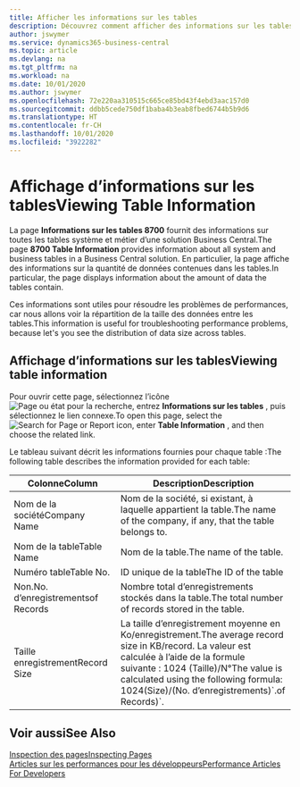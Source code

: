 ```yaml
---
title: Afficher les informations sur les tables
description: Découvrez comment afficher des informations sur les tables de base de données directement depuis l’interface client de Business Central.
author: jswymer
ms.service: dynamics365-business-central
ms.topic: article
ms.devlang: na
ms.tgt_pltfrm: na
ms.workload: na
ms.date: 10/01/2020
ms.author: jswymer
ms.openlocfilehash: 72e220aa310515c665ce85bd43f4ebd3aac157d0
ms.sourcegitcommit: ddbb5cede750df1baba4b3eab8fbed6744b5b9d6
ms.translationtype: HT
ms.contentlocale: fr-CH
ms.lasthandoff: 10/01/2020
ms.locfileid: "3922282"
---
```

# <a name="viewing-table-information"></a><span data-ttu-id="55e19-103">Affichage d’informations sur les tables</span><span class="sxs-lookup"><span data-stu-id="55e19-103">Viewing Table Information</span></span>

<span data-ttu-id="55e19-104">La page **Informations sur les tables 8700** fournit des informations sur toutes les tables système et métier d’une solution Business Central.</span><span class="sxs-lookup"><span data-stu-id="55e19-104">The page **8700 Table Information** provides information about all system and business tables in a Business Central solution.</span></span> <span data-ttu-id="55e19-105">En particulier, la page affiche des informations sur la quantité de données contenues dans les tables.</span><span class="sxs-lookup"><span data-stu-id="55e19-105">In particular, the page displays information about the amount of data the tables contain.</span></span>

<span data-ttu-id="55e19-106">Ces informations sont utiles pour résoudre les problèmes de performances, car nous allons voir la répartition de la taille des données entre les tables.</span><span class="sxs-lookup"><span data-stu-id="55e19-106">This information is useful for troubleshooting performance problems, because let's you see the distribution of data size across tables.</span></span>

## <a name="viewing-table-information"></a><span data-ttu-id="55e19-107">Affichage d’informations sur les tables</span><span class="sxs-lookup"><span data-stu-id="55e19-107">Viewing table information</span></span>

<span data-ttu-id="55e19-108">Pour ouvrir cette page, sélectionnez l’icône ![Page ou état pour la recherche](media/ui-search/search_small.png "Icône Page ou état pour la recherche"), entrez **Informations sur les tables** , puis sélectionnez le lien connexe.</span><span class="sxs-lookup"><span data-stu-id="55e19-108">To open this page, select the ![Search for Page or Report](media/ui-search/search_small.png "Search for Page or Report icon") icon, enter **Table Information** , and then choose the related link.</span></span>

<span data-ttu-id="55e19-109">Le tableau suivant décrit les informations fournies pour chaque table :</span><span class="sxs-lookup"><span data-stu-id="55e19-109">The following table describes the information provided for each table:</span></span>

|<span data-ttu-id="55e19-110">Colonne</span><span class="sxs-lookup"><span data-stu-id="55e19-110">Column</span></span>|<span data-ttu-id="55e19-111">Description</span><span class="sxs-lookup"><span data-stu-id="55e19-111">Description</span></span>|
|------|-----------|
|<span data-ttu-id="55e19-112">Nom de la société</span><span class="sxs-lookup"><span data-stu-id="55e19-112">Company Name</span></span>|<span data-ttu-id="55e19-113">Nom de la société, si existant, à laquelle appartient la table.</span><span class="sxs-lookup"><span data-stu-id="55e19-113">The name of the company, if any, that the table belongs to.</span></span>|
|<span data-ttu-id="55e19-114">Nom de la table</span><span class="sxs-lookup"><span data-stu-id="55e19-114">Table Name</span></span>|<span data-ttu-id="55e19-115">Nom de la table.</span><span class="sxs-lookup"><span data-stu-id="55e19-115">The name of the table.</span></span>|
|<span data-ttu-id="55e19-116">Numéro table</span><span class="sxs-lookup"><span data-stu-id="55e19-116">Table No.</span></span>|<span data-ttu-id="55e19-117">ID unique de la table</span><span class="sxs-lookup"><span data-stu-id="55e19-117">The ID of the table</span></span>|
|<span data-ttu-id="55e19-118">Non.</span><span class="sxs-lookup"><span data-stu-id="55e19-118">No.</span></span> <span data-ttu-id="55e19-119">d’enregistrements</span><span class="sxs-lookup"><span data-stu-id="55e19-119">of Records</span></span>|<span data-ttu-id="55e19-120">Nombre total d’enregistrements stockés dans la table.</span><span class="sxs-lookup"><span data-stu-id="55e19-120">The total number of records stored in the table.</span></span>|
|<span data-ttu-id="55e19-121">Taille enregistrement</span><span class="sxs-lookup"><span data-stu-id="55e19-121">Record Size</span></span>|<span data-ttu-id="55e19-122">La taille d’enregistrement moyenne en Ko/enregistrement.</span><span class="sxs-lookup"><span data-stu-id="55e19-122">The average record size in KB/record.</span></span> <span data-ttu-id="55e19-123">La valeur est calculée à l’aide de la formule suivante : 1024 (Taille)/N°</span><span class="sxs-lookup"><span data-stu-id="55e19-123">The value is calculated using the following formula: 1024(Size)/(No.</span></span> <span data-ttu-id="55e19-124">d’enregistrements)\`.</span><span class="sxs-lookup"><span data-stu-id="55e19-124">of Records)\`.</span></span> |

## <a name="see-also"></a><span data-ttu-id="55e19-125">Voir aussi</span><span class="sxs-lookup"><span data-stu-id="55e19-125">See Also</span></span>

[<span data-ttu-id="55e19-126">Inspection des pages</span><span class="sxs-lookup"><span data-stu-id="55e19-126">Inspecting Pages</span></span>](across-inspect-page.md)  
[<span data-ttu-id="55e19-127">Articles sur les performances pour les développeurs</span><span class="sxs-lookup"><span data-stu-id="55e19-127">Performance Articles For Developers</span></span>](/dynamics365/business-central/dev-itpro/performance/performance-developer)  
